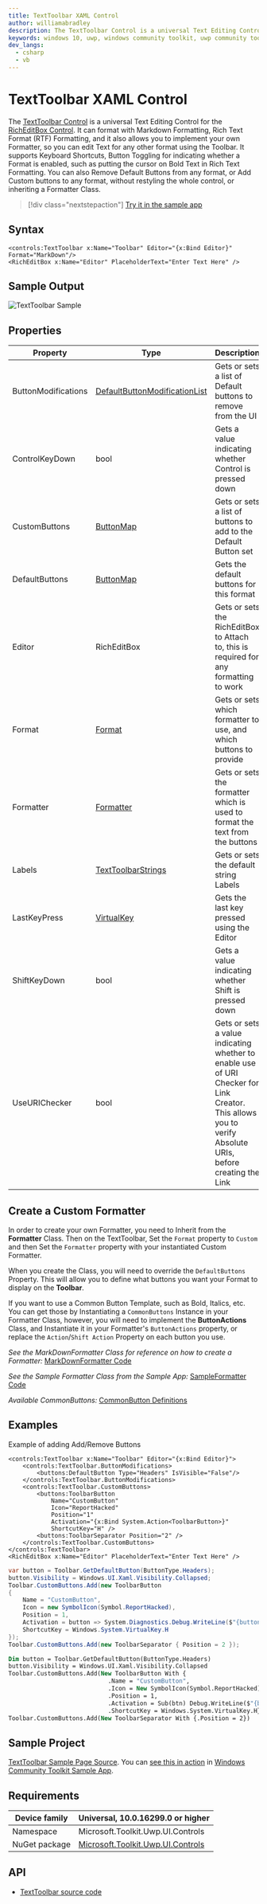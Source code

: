 ```yaml
---
title: TextToolbar XAML Control
author: williamabradley
description: The TextToolbar Control is a universal Text Editing Control for the RichEditBox Control.
keywords: windows 10, uwp, windows community toolkit, uwp community toolkit, uwp toolkit, TextToolbar, RichEditBox, XAML Control, xaml
dev_langs:
  - csharp
  - vb
---
```


# TextToolbar XAML Control

The [TextToolbar Control](https://docs.microsoft.com/dotnet/api/microsoft.toolkit.uwp.ui.controls.texttoolbar) is a universal Text Editing Control for the [RichEditBox Control](https://docs.microsoft.com/uwp/api/Windows.UI.Xaml.Controls.RichEditBox). It can format with Markdown Formatting, Rich Text Format (RTF) Formatting, and it also allows you to implement your own Formatter, so you can edit Text for any other format using the Toolbar.
It supports Keyboard Shortcuts, Button Toggling for indicating whether a Format is enabled, such as putting the cursor on Bold Text in Rich Text Formatting.
You can also Remove Default Buttons from any format, or Add Custom buttons to any format, without restyling the whole control, or inheriting a Formatter Class.

> [!div class="nextstepaction"]
> [Try it in the sample app](uwpct://Controls?sample=TextToolbar)

## Syntax

```xaml
<controls:TextToolbar x:Name="Toolbar" Editor="{x:Bind Editor}" Format="MarkDown"/>
<RichEditBox x:Name="Editor" PlaceholderText="Enter Text Here" />
```

## Sample Output

![TextToolbar Sample](../resources/images/Controls/TextToolbar.png)

## Properties

| Property | Type | Description |
| -- | -- | -- |
| ButtonModifications | [DefaultButtonModificationList](https://docs.microsoft.com/dotnet/api/microsoft.toolkit.uwp.ui.controls.texttoolbarbuttons.defaultbuttonmodificationlist) | Gets or sets a list of Default buttons to remove from the UI |
| ControlKeyDown | bool | Gets a value indicating whether Control is pressed down |
| CustomButtons | [ButtonMap](https://docs.microsoft.com/dotnet/api/microsoft.toolkit.uwp.ui.controls.texttoolbarbuttons.buttonmap) | Gets or sets a list of buttons to add to the Default Button set |
| DefaultButtons | [ButtonMap](https://docs.microsoft.com/dotnet/api/microsoft.toolkit.uwp.ui.controls.texttoolbarbuttons.buttonmap) | Gets the default buttons for this format |
| Editor | RichEditBox | Gets or sets the RichEditBox to Attach to, this is required for any formatting to work |
| Format | [Format](https://docs.microsoft.com/dotnet/api/microsoft.toolkit.uwp.ui.controls.texttoolbarformats.format) | Gets or sets which formatter to use, and which buttons to provide |
| Formatter | [Formatter](https://docs.microsoft.com/dotnet/api/microsoft.toolkit.uwp.ui.controls.texttoolbarformats.formatter) | Gets or sets the formatter which is used to format the text from the buttons |
| Labels | [TextToolbarStrings](https://docs.microsoft.com/dotnet/api/microsoft.toolkit.uwp.ui.controls.texttoolbarstrings) | Gets or sets the default string Labels |
| LastKeyPress | [VirtualKey](https://docs.microsoft.com/uwp/api/Windows.System.VirtualKey) | Gets the last key pressed using the Editor |
| ShiftKeyDown | bool | Gets a value indicating whether Shift is pressed down |
| UseURIChecker | bool | Gets or sets a value indicating whether to enable use of URI Checker for Link Creator. This allows you to verify Absolute URIs, before creating the Link |

## Create a Custom Formatter

In order to create your own Formatter, you need to Inherit from the **Formatter** Class. Then on the TextToolbar, Set the `Format` property to `Custom` and then Set the `Formatter` property with your instantiated Custom Formatter.

When you create the Class, you will need to override the `DefaultButtons` Property. This will allow you to define what buttons you want your Format to display on the **Toolbar**.

If you want to use a Common Button Template, such as Bold, Italics, etc. You can get those by Instantiating a `CommonButtons` Instance in your Formatter Class, however, you will need to implement the **ButtonActions** Class, and Instantiate it in your Formatter's `ButtonActions` property, or replace the `Action`/`Shift Action` Property on each button you use.

_See the MarkDownFormatter Class for reference on how to create a Formatter:_
[MarkDownFormatter Code](https://github.com/Microsoft/WindowsCommunityToolkit//tree/master/Microsoft.Toolkit.Uwp.UI.Controls/TextToolbar/Formats/MarkDown)

_See the Sample Formatter Class from the Sample App:_
[SampleFormatter Code](https://github.com/Microsoft/WindowsCommunityToolkit//tree/master/Microsoft.Toolkit.Uwp.SampleApp/SamplePages/TextToolbar/SampleFormatter.cs)

_Available CommonButtons:_
[CommonButton Definitions](https://github.com/Microsoft/WindowsCommunityToolkit//tree/master/Microsoft.Toolkit.Uwp.UI.Controls/TextToolbar/ToolbarItems/Common)

## Examples

Example of adding Add/Remove Buttons

```xaml
<controls:TextToolbar x:Name="Toolbar" Editor="{x:Bind Editor}">
    <controls:TextToolbar.ButtonModifications>
        <buttons:DefaultButton Type="Headers" IsVisible="False"/>
    </controls:TextToolbar.ButtonModifications>
    <controls:TextToolbar.CustomButtons>
        <buttons:ToolbarButton
            Name="CustomButton"
            Icon="ReportHacked"
            Position="1"
            Activation="{x:Bind System.Action<ToolbarButton>}"
            ShortcutKey="H" />
        <buttons:ToolbarSeparator Position="2" />
    </controls:TextToolbar.CustomButtons>
</controls:TextToolbar>
<RichEditBox x:Name="Editor" PlaceholderText="Enter Text Here" />
```

```csharp
var button = Toolbar.GetDefaultButton(ButtonType.Headers);
button.Visibility = Windows.UI.Xaml.Visibility.Collapsed;
Toolbar.CustomButtons.Add(new ToolbarButton
{
    Name = "CustomButton",
    Icon = new SymbolIcon(Symbol.ReportHacked),
    Position = 1,
    Activation = button => System.Diagnostics.Debug.WriteLine($"{button.Name} Activated"),
    ShortcutKey = Windows.System.VirtualKey.H
});
Toolbar.CustomButtons.Add(new ToolbarSeparator { Position = 2 });
```

```vb
Dim button = Toolbar.GetDefaultButton(ButtonType.Headers)
button.Visibility = Windows.UI.Xaml.Visibility.Collapsed
Toolbar.CustomButtons.Add(New ToolbarButton With {
                            .Name = "CustomButton",
                            .Icon = New SymbolIcon(Symbol.ReportHacked),
                            .Position = 1,
                            .Activation = Sub(btn) Debug.WriteLine($"{btn.Name} Activated"),
                            .ShortcutKey = Windows.System.VirtualKey.H})
Toolbar.CustomButtons.Add(New ToolbarSeparator With {.Position = 2})
```

## Sample Project

[TextToolbar Sample Page Source](https://github.com/Microsoft/WindowsCommunityToolkit//tree/master/Microsoft.Toolkit.Uwp.SampleApp/SamplePages/TextToolbar). You can [see this in action](uwpct://Controls?sample=TextToolbar) in [Windows Community Toolkit Sample App](https://aka.ms/uwptoolkitapp).

## Requirements

| Device family | Universal, 10.0.16299.0 or higher |
| -- | -- |
| Namespace | Microsoft.Toolkit.Uwp.UI.Controls |
| NuGet package | [Microsoft.Toolkit.Uwp.UI.Controls](https://www.nuget.org/packages/Microsoft.Toolkit.Uwp.UI.Controls/) |

## API

* [TextToolbar source code](https://github.com/Microsoft/WindowsCommunityToolkit//tree/master/Microsoft.Toolkit.Uwp.UI.Controls/TextToolbar)
